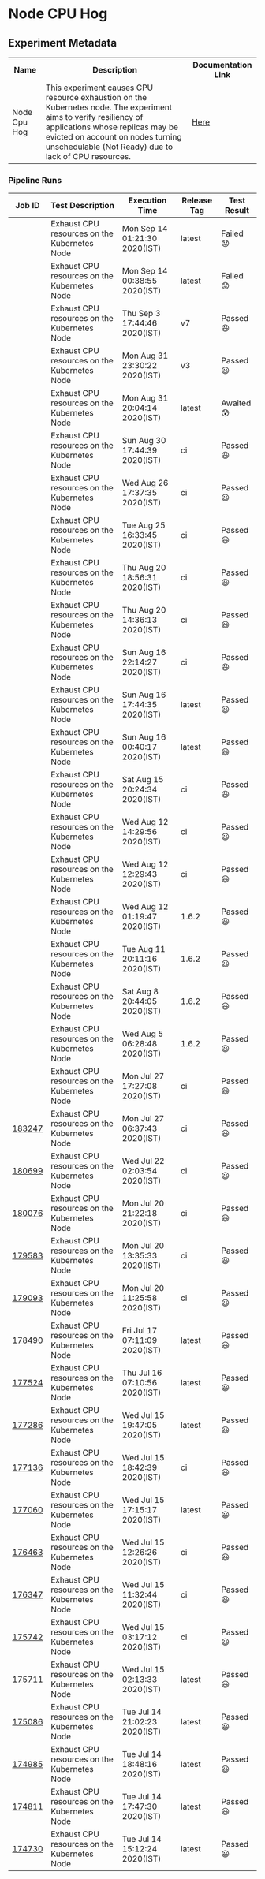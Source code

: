 # Node CPU Hog

## Experiment Metadata

<table>
<tr>
<th> Name </th>
<th> Description </th>
<th> Documentation Link </th>
</tr>
<tr>
 <td> Node Cpu Hog </td>
 <td> This experiment causes CPU resource exhaustion on the Kubernetes node. The experiment aims to verify resiliency of applications whose replicas may be evicted on account on nodes turning unschedulable (Not Ready) due to lack of CPU resources. </td>
 <td>  <a href="https://docs.litmuschaos.io/docs/node-cpu-hog/"> Here </a> </td>
 </tr>
 </table>

 ### Pipeline Runs


| Job ID |   Test Description         | Execution Time | Release Tag   | Test Result   |
 |---------|---------------------------| --------------|--------|--------|
|     <a href= "https://gitlab.mayadata.io/litmuschaos/litmus-e2e/-/jobs/"></a>           |  Exhaust CPU resources on the Kubernetes Node           | Mon Sep 14 01:21:30 2020(IST)  | latest | Failed :worried: |
|     <a href= "https://gitlab.mayadata.io/litmuschaos/litmus-e2e/-/jobs/"></a>           |  Exhaust CPU resources on the Kubernetes Node           | Mon Sep 14 00:38:55 2020(IST)  | latest | Failed :worried: |
|     <a href= "https://gitlab.mayadata.io/litmuschaos/litmus-e2e/-/jobs/"></a>           |  Exhaust CPU resources on the Kubernetes Node           | Thu Sep  3 17:44:46 2020(IST)  | v7 | Passed :smiley: |
|     <a href= "https://gitlab.mayadata.io/litmuschaos/litmus-e2e/-/jobs/"></a>           |  Exhaust CPU resources on the Kubernetes Node           | Mon Aug 31 23:30:22 2020(IST)  | v3 | Passed :smiley: |
|     <a href= "https://gitlab.mayadata.io/litmuschaos/litmus-e2e/-/jobs/"></a>           |  Exhaust CPU resources on the Kubernetes Node           | Mon Aug 31 20:04:14 2020(IST)  | latest | Awaited :cold_sweat: |
|     <a href= "https://gitlab.mayadata.io/litmuschaos/litmus-e2e/-/jobs/"></a>           |  Exhaust CPU resources on the Kubernetes Node           | Sun Aug 30 17:44:39 2020(IST)  | ci | Passed :smiley: |
|     <a href= "https://gitlab.mayadata.io/litmuschaos/litmus-e2e/-/jobs/"></a>           |  Exhaust CPU resources on the Kubernetes Node           | Wed Aug 26 17:37:35 2020(IST)  | ci | Passed :smiley: |
|     <a href= "https://gitlab.mayadata.io/litmuschaos/litmus-e2e/-/jobs/"></a>           |  Exhaust CPU resources on the Kubernetes Node           | Tue Aug 25 16:33:45 2020(IST)  | ci | Passed :smiley: |
|     <a href= "https://gitlab.mayadata.io/litmuschaos/litmus-e2e/-/jobs/"></a>           |  Exhaust CPU resources on the Kubernetes Node           | Thu Aug 20 18:56:31 2020(IST)  | ci | Passed :smiley: |
|     <a href= "https://gitlab.mayadata.io/litmuschaos/litmus-e2e/-/jobs/"></a>           |  Exhaust CPU resources on the Kubernetes Node           | Thu Aug 20 14:36:13 2020(IST)  | ci | Passed :smiley: |
|     <a href= "https://gitlab.mayadata.io/litmuschaos/litmus-e2e/-/jobs/"></a>           |  Exhaust CPU resources on the Kubernetes Node           | Sun Aug 16 22:14:27 2020(IST)  | ci | Passed :smiley: |
|     <a href= "https://gitlab.mayadata.io/litmuschaos/litmus-e2e/-/jobs/"></a>           |  Exhaust CPU resources on the Kubernetes Node           | Sun Aug 16 17:44:35 2020(IST)  | latest | Passed :smiley: |
|     <a href= "https://gitlab.mayadata.io/litmuschaos/litmus-e2e/-/jobs/"></a>           |  Exhaust CPU resources on the Kubernetes Node           | Sun Aug 16 00:40:17 2020(IST)  | latest | Passed :smiley: |
|     <a href= "https://gitlab.mayadata.io/litmuschaos/litmus-e2e/-/jobs/"></a>           |  Exhaust CPU resources on the Kubernetes Node           | Sat Aug 15 20:24:34 2020(IST)  | ci | Passed :smiley: |
|     <a href= "https://gitlab.mayadata.io/litmuschaos/litmus-e2e/-/jobs/"></a>           |  Exhaust CPU resources on the Kubernetes Node           | Wed Aug 12 14:29:56 2020(IST)  | ci | Passed :smiley: |
|     <a href= "https://gitlab.mayadata.io/litmuschaos/litmus-e2e/-/jobs/"></a>           |  Exhaust CPU resources on the Kubernetes Node           | Wed Aug 12 12:29:43 2020(IST)  | ci | Passed :smiley: |
|     <a href= "https://gitlab.mayadata.io/litmuschaos/litmus-e2e/-/jobs/"></a>           |  Exhaust CPU resources on the Kubernetes Node           | Wed Aug 12 01:19:47 2020(IST)  | 1.6.2 | Passed :smiley: |
|     <a href= "https://gitlab.mayadata.io/litmuschaos/litmus-e2e/-/jobs/"></a>           |  Exhaust CPU resources on the Kubernetes Node           | Tue Aug 11 20:11:16 2020(IST)  | 1.6.2 | Passed :smiley: |
|     <a href= "https://gitlab.mayadata.io/litmuschaos/litmus-e2e/-/jobs/"></a>           |  Exhaust CPU resources on the Kubernetes Node           | Sat Aug  8 20:44:05 2020(IST)  | 1.6.2 | Passed :smiley: |
|     <a href= "https://gitlab.mayadata.io/litmuschaos/litmus-e2e/-/jobs/"></a>           |  Exhaust CPU resources on the Kubernetes Node           | Wed Aug  5 06:28:48 2020(IST)  | 1.6.2 | Passed :smiley: |
|     <a href= "https://gitlab.mayadata.io/litmuschaos/litmus-e2e/-/jobs/"></a>           |  Exhaust CPU resources on the Kubernetes Node           | Mon Jul 27 17:27:08 2020(IST)  | ci | Passed :smiley: |
|     <a href= "https://gitlab.mayadata.io/litmuschaos/litmus-e2e/-/jobs/183247">183247</a>           |  Exhaust CPU resources on the Kubernetes Node           | Mon Jul 27 06:37:43 2020(IST)  | ci | Passed :smiley: |
|     <a href= "https://gitlab.mayadata.io/litmuschaos/litmus-e2e/-/jobs/180699">180699</a>           |  Exhaust CPU resources on the Kubernetes Node           | Wed Jul 22 02:03:54 2020(IST)  | ci | Passed :smiley: |
|     <a href= "https://gitlab.mayadata.io/litmuschaos/litmus-e2e/-/jobs/180076">180076</a>           |  Exhaust CPU resources on the Kubernetes Node           | Mon Jul 20 21:22:18 2020(IST)  | ci | Passed :smiley: |
|     <a href= "https://gitlab.mayadata.io/litmuschaos/litmus-e2e/-/jobs/179583">179583</a>           |  Exhaust CPU resources on the Kubernetes Node           | Mon Jul 20 13:35:33 2020(IST)  | ci | Passed :smiley: |
|     <a href= "https://gitlab.mayadata.io/litmuschaos/litmus-e2e/-/jobs/179093">179093</a>           |  Exhaust CPU resources on the Kubernetes Node           | Mon Jul 20 11:25:58 2020(IST)  | ci | Passed :smiley: |
|     <a href= "https://gitlab.mayadata.io/litmuschaos/litmus-e2e/-/jobs/178490">178490</a>           |  Exhaust CPU resources on the Kubernetes Node           | Fri Jul 17 07:11:09 2020(IST)  | latest | Passed :smiley: |
|     <a href= "https://gitlab.mayadata.io/litmuschaos/litmus-e2e/-/jobs/177524">177524</a>           |  Exhaust CPU resources on the Kubernetes Node           | Thu Jul 16 07:10:56 2020(IST)  | latest | Passed :smiley: |
|     <a href= "https://gitlab.mayadata.io/litmuschaos/litmus-e2e/-/jobs/177286">177286</a>           |  Exhaust CPU resources on the Kubernetes Node           | Wed Jul 15 19:47:05 2020(IST)  | latest | Passed :smiley: |
|     <a href= "https://gitlab.mayadata.io/litmuschaos/litmus-e2e/-/jobs/177136">177136</a>           |  Exhaust CPU resources on the Kubernetes Node           | Wed Jul 15 18:42:39 2020(IST)  | ci | Passed :smiley: |
|     <a href= "https://gitlab.mayadata.io/litmuschaos/litmus-e2e/-/jobs/177060">177060</a>           |  Exhaust CPU resources on the Kubernetes Node           | Wed Jul 15 17:15:17 2020(IST)  | latest | Passed :smiley: |
|     <a href= "https://gitlab.mayadata.io/litmuschaos/litmus-e2e/-/jobs/176463">176463</a>           |  Exhaust CPU resources on the Kubernetes Node           | Wed Jul 15 12:26:26 2020(IST)  | ci | Passed :smiley: |
|     <a href= "https://gitlab.mayadata.io/litmuschaos/litmus-e2e/-/jobs/176347">176347</a>           |  Exhaust CPU resources on the Kubernetes Node           | Wed Jul 15 11:32:44 2020(IST)  | ci | Passed :smiley: |
|     <a href= "https://gitlab.mayadata.io/litmuschaos/litmus-e2e/-/jobs/175742">175742</a>           |  Exhaust CPU resources on the Kubernetes Node           | Wed Jul 15 03:17:12 2020(IST)  | ci | Passed :smiley: |
|     <a href= "https://gitlab.mayadata.io/litmuschaos/litmus-e2e/-/jobs/175711">175711</a>           |  Exhaust CPU resources on the Kubernetes Node           | Wed Jul 15 02:13:33 2020(IST)  | latest | Passed :smiley: |
|     <a href= "https://gitlab.mayadata.io/litmuschaos/litmus-e2e/-/jobs/175086">175086</a>           |  Exhaust CPU resources on the Kubernetes Node           | Tue Jul 14 21:02:23 2020(IST)  | latest | Passed :smiley: |
|     <a href= "https://gitlab.mayadata.io/litmuschaos/litmus-e2e/-/jobs/174985">174985</a>           |  Exhaust CPU resources on the Kubernetes Node           | Tue Jul 14 18:48:16 2020(IST)  | latest | Passed :smiley: |
|     <a href= "https://gitlab.mayadata.io/litmuschaos/litmus-e2e/-/jobs/174811">174811</a>           |  Exhaust CPU resources on the Kubernetes Node           | Tue Jul 14 17:47:30 2020(IST)  | latest | Passed :smiley: |
 |    <a href= "https://gitlab.mayadata.io/litmuschaos/litmus-e2e/-/jobs/174730">174730</a>   |  Exhaust CPU resources on the Kubernetes Node           |  Tue Jul 14 15:12:24 2020(IST)     |latest  |Passed :smiley:  |
